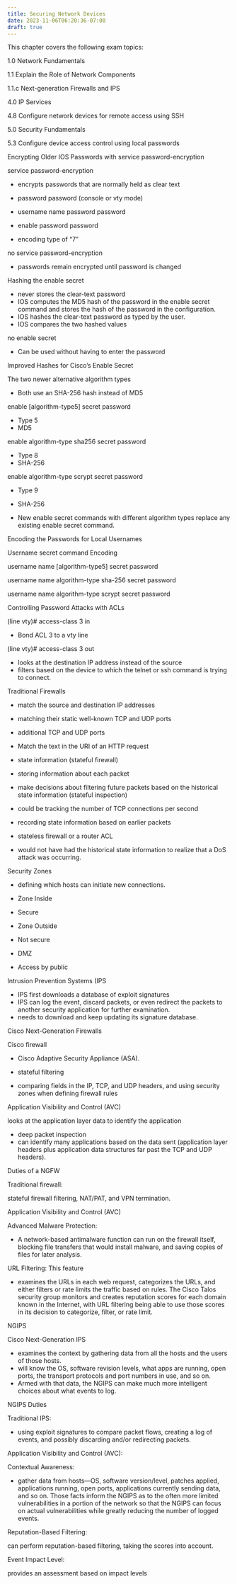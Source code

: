 ```yaml
---
title: Securing Network Devices
date: 2023-11-06T06:20:36-07:00
draft: true
---
```


This chapter covers the following exam topics:

1.0 Network Fundamentals

1.1 Explain the Role of Network Components

1.1.c Next-generation Firewalls and IPS

4.0 IP Services

4.8 Configure network devices for remote access using SSH

5.0 Security Fundamentals

5.3 Configure device access control using local passwords

Encrypting Older IOS Passwords with service password-encryption

service password-encryption

- encrypts passwords that are normally held as clear text

- password password (console or vty mode)
- username name password password
- enable password password

- encoding type of “7”

no service password-encryption

- passwords remain encrypted until password is changed

Hashing the enable secret

- never stores the clear-text password
- IOS computes the MD5 hash of the password in the enable secret command and stores the hash of the password in the configuration.
- IOS hashes the clear-text password as typed by the user.
- IOS compares the two hashed values

no enable secret

- Can be used without having to enter the password

Improved Hashes for Cisco’s Enable Secret

The two newer alternative algorithm types

- Both use an SHA-256 hash instead of MD5

enable \[algorithm-type5\] secret password

- Type 5
- MD5

enable algorithm-type sha256 secret password

- Type 8
- SHA-256

enable algorithm-type scrypt secret password

- Type 9
- SHA-256

- New enable secret commands with different algorithm types replace any existing enable secret command.

Encoding the Passwords for Local Usernames

Username secret command Encoding

username name \[algorithm-type5\] secret password

username name algorithm-type sha-256 secret password

username name algorithm-type scrypt secret password

Controlling Password Attacks with ACLs

(line vty)# access-class 3 in

- Bond ACL 3 to a vty line

(line vty)# access-class 3 out

- looks at the destination IP address instead of the source
- filters based on the device to which the telnet or ssh command is trying to connect.

Traditional Firewalls

- match the source and destination IP addresses
- matching their static well-known TCP and UDP ports
- additional TCP and UDP ports 
- Match the text in the URI of an HTTP request

- state information (stateful firewall)

- storing information about each packet
- make decisions about filtering future packets based on the historical state information (stateful inspection)
- could be tracking the number of TCP connections per second
- recording state information based on earlier packets

- stateless firewall or a router ACL

- would not have had the historical state information to realize that a DoS attack was occurring.

Security Zones

- defining which hosts can initiate new connections.

- Zone Inside

- Secure

- Zone Outside

- Not secure

- DMZ

- Access by public

Intrusion Prevention Systems (IPS

- IPS first downloads a database of exploit signatures
- IPS can log the event, discard packets, or even redirect the packets to another security application for further examination.
- needs to download and keep updating its signature database.

Cisco Next-Generation Firewalls

Cisco  firewall

- Cisco Adaptive Security Appliance (ASA).

- stateful filtering

- comparing fields in the IP, TCP, and UDP headers, and using security zones when defining firewall rules

Application Visibility and Control (AVC)

looks at the application layer data to identify the application

- deep packet inspection
- can identify many applications based on the data sent (application layer headers plus application data structures far past the TCP and UDP headers).

Duties of a NGFW

Traditional firewall:

stateful firewall filtering, NAT/PAT, and VPN termination.

Application Visibility and Control (AVC)

Advanced Malware Protection:

- A network-based antimalware function can run on the firewall itself, blocking file transfers that would install malware, and saving copies of files for later analysis.

URL Filtering: This feature

- examines the URLs in each web request, categorizes the URLs, and either filters or rate limits the traffic based on rules. The Cisco Talos security group monitors and creates reputation scores for each domain known in the Internet, with URL filtering being able to use those scores in its decision to categorize, filter, or rate limit.

NGIPS

Cisco Next-Generation IPS

- examines the context by gathering data from all the hosts and the users of those hosts.
- will know the OS, software revision levels, what apps are running, open ports, the transport protocols and port numbers in use, and so on.
- Armed with that data, the NGIPS can make much more intelligent choices about what events to log.

NGIPS Duties

Traditional IPS:

- using exploit signatures to compare packet flows, creating a log of events, and possibly discarding and/or redirecting packets.

Application Visibility and Control (AVC):

Contextual Awareness:

- gather data from hosts—OS, software version/level, patches applied, applications running, open ports, applications currently sending data, and so on. Those facts inform the NGIPS as to the often more limited vulnerabilities in a portion of the network so that the NGIPS can focus on actual vulnerabilities while greatly reducing the number of logged events.

Reputation-Based Filtering:

can perform reputation-based filtering, taking the scores into account.

Event Impact Level:

provides an assessment based on impact levels
